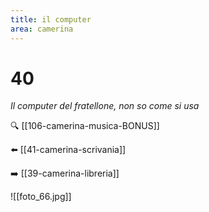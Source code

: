 ```yaml
---
title: il computer
area: camerina
---
```

# 40
_Il computer del fratellone, non so come si usa_

🔍 [[106-camerina-musica-BONUS]]

⬅️ [[41-camerina-scrivania]]

➡️ [[39-camerina-libreria]]

![[foto_66.jpg]]